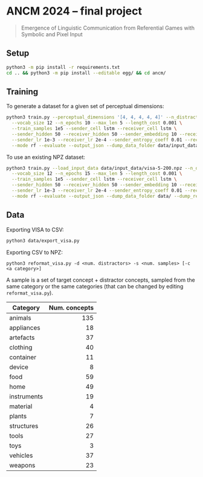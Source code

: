 # ANCM 2024 – final project

> Emergence of Linguistic Communication from Referential Games with Symbolic and Pixel Input


## Setup
```bash
python3 -m pip install -r requirements.txt
cd .. && python3 -m pip install --editable egg/ && cd ancm/
```

## Training

To generate a dataset for a given set of perceptual dimensions:
```bash
python3 train.py --perceptual_dimensions '[4, 4, 4, 4, 4]' --n_distractors 4 \
  --vocab_size 12 --n_epochs 10 --max_len 5 --length_cost 0.001 \
  --train_samples 1e5 --sender_cell lstm --receiver_cell lstm \
  --sender_hidden 50 --receiver_hidden 50 --sender_embedding 10 --receiver_embedding 10 \
  --sender_lr 1e-3 --receiver_lr 2e-4 --sender_entropy_coeff 0.01 --receiver_entropy_coeff 0.001 \
  --mode rf --evaluate --output_json --dump_data_folder data/input_data/ --dump_results_folder runs/ --filename baseline
```

To use an existing NPZ dataset:
```bash
python3 train.py --load_input_data data/input_data/visa-5-200.npz --n_distractors 4 \
  --vocab_size 12 --n_epochs 15 --max_len 5 --length_cost 0.001 \
  --train_samples 1e5 --sender_cell lstm --receiver_cell lstm \
  --sender_hidden 50 --receiver_hidden 50 --sender_embedding 10 --receiver_embedding 10 \
  --sender_lr 1e-3 --receiver_lr 2e-4 --sender_entropy_coeff 0.01 --receiver_entropy_coeff 0.001 \
  --mode rf --evaluate --output_json --dump_data_folder data/ --dump_results_folder runs/ --filename baseline
```

## Data

Exporting VISA to CSV:
```bash
python3 data/export_visa.py
```

Exporting CSV to NPZ:
```
python3 reformat_visa.py -d <num. distractors> -s <num. samples> [-c <a category>]
```
A sample is a set of target concept + distractor concepts, sampled from the same category or the same categories (that can be changed by editing `reformat_visa.py`). 

| **Category** | **Num. concepts**  |
|--------------|-------------------:|
| animals      | 135                |
| appliances   | 18                 |
| artefacts    | 37                 |
| clothing     | 40                 |
| container    | 11                 |
| device       | 8                  |
| food         | 59                 |
| home         | 49                 |
| instruments  | 19                 |
| material     | 4                  |
| plants       | 7                  |
| structures   | 26                 |
| tools        | 27                 |
| toys         | 3                  |
| vehicles     | 37                 |
| weapons      | 23                 |



